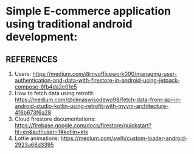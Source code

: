 # Simple E-commerce application using traditional android development:

## REFERENCES

1. Users: https://medium.com/@myofficework000/managing-user-authentication-and-data-with-firestore-in-android-using-jetpack-compose-6fb4da2e01e5
2. How to fetch data using retrofit: https://medium.com/@dimaswisodewo98/fetch-data-from-api-in-android-studio-kotlin-using-retrofit-with-mvvm-architecture-4f6b673f6a28
3. Cloud firestore documentations: https://firebase.google.com/docs/firestore/quickstart?hl=en&authuser=1#kotlin+ktx
4. Lottie animations: https://medium.com/swlh/custom-loader-android-2923a68d3395
